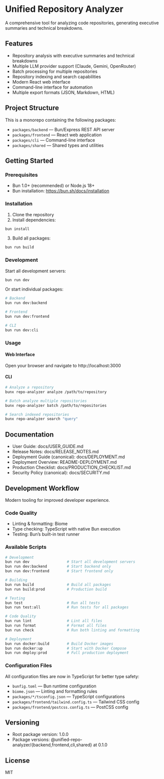 # Unified Repository Analyzer

A comprehensive tool for analyzing code repositories, generating executive summaries and technical breakdowns.

## Features

- Repository analysis with executive summaries and technical breakdowns
- Multiple LLM provider support (Claude, Gemini, OpenRouter)
- Batch processing for multiple repositories
- Repository indexing and search capabilities
- Modern React web interface
- Command-line interface for automation
- Multiple export formats (JSON, Markdown, HTML)

## Project Structure

This is a monorepo containing the following packages:

- `packages/backend` — Bun/Express REST API server
- `packages/frontend` — React web application
- `packages/cli` — Command-line interface
- `packages/shared` — Shared types and utilities

## Getting Started

### Prerequisites

- Bun 1.0+ (recommended) or Node.js 18+
- Bun installation: https://bun.sh/docs/installation

### Installation

1. Clone the repository
2. Install dependencies:

```bash
bun install
```

3. Build all packages:

```bash
bun run build
```

### Development

Start all development servers:

```bash
bun run dev
```

Or start individual packages:

```bash
# Backend
bun run dev:backend

# Frontend
bun run dev:frontend

# CLI
bun run dev:cli
```

### Usage

#### Web Interface

Open your browser and navigate to http://localhost:3000

#### CLI

```bash
# Analyze a repository
bunx repo-analyzer analyze /path/to/repository

# Batch analyze multiple repositories
bunx repo-analyzer batch /path/to/repositories

# Search indexed repositories
bunx repo-analyzer search "query"
```

## Documentation

- User Guide: docs/USER_GUIDE.md
- Release Notes: docs/RELEASE_NOTES.md
- Deployment Guide (canonical): docs/DEPLOYMENT.md
- Deployment Overview: README-DEPLOYMENT.md
- Production Checklist: docs/PRODUCTION_CHECKLIST.md
- Security Policy (canonical): docs/SECURITY.md

## Development Workflow

Modern tooling for improved developer experience.

### Code Quality
- Linting & formatting: Biome
- Type checking: TypeScript with native Bun execution
- Testing: Bun’s built-in test runner

### Available Scripts
```bash
# Development
bun run dev                 # Start all development servers
bun run dev:backend         # Start backend only
bun run dev:frontend        # Start frontend only

# Building
bun run build               # Build all packages
bun run build:prod          # Production build

# Testing
bun test                    # Run all tests
bun run test:all            # Run tests for all packages

# Code Quality
bun run lint                # Lint all files
bun run format              # Format all files
bun run check               # Run both linting and formatting

# Deployment
bun run docker:build        # Build Docker images
bun run docker:up           # Start with Docker Compose
bun run deploy:prod         # Full production deployment
```

### Configuration Files
All configuration files are now in TypeScript for better type safety:
- `bunfig.toml` — Bun runtime configuration
- `biome.json` — Linting and formatting rules
- `packages/*/tsconfig.json` — TypeScript configurations
- `packages/frontend/tailwind.config.ts` — Tailwind CSS config
- `packages/frontend/postcss.config.ts` — PostCSS config

## Versioning

- Root package version: 1.0.0
- Package versions: @unified-repo-analyzer/{backend,frontend,cli,shared} at 0.1.0

## License

MIT